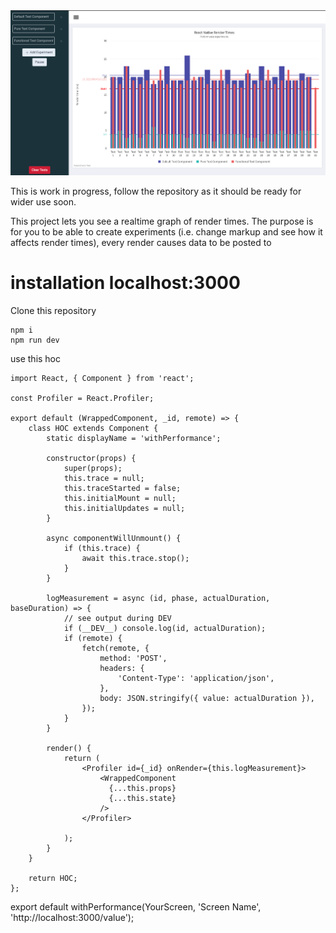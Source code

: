 <img src="./screenshot.png"/>

This is work in progress, follow the repository as it should be ready for wider use soon.


This project lets you see a realtime graph of render times. The purpose is for you to be able to create experiments (i.e. change markup and see how it affects render times), every render causes data to be posted to 


# installation localhost:3000
Clone this repository
```
npm i
npm run dev
```


use this hoc 

```
import React, { Component } from 'react';

const Profiler = React.Profiler;

export default (WrappedComponent, _id, remote) => {
    class HOC extends Component {
        static displayName = 'withPerformance';

        constructor(props) {
            super(props);
            this.trace = null;
            this.traceStarted = false;
            this.initialMount = null;
            this.initialUpdates = null;
        }

        async componentWillUnmount() {
            if (this.trace) {
                await this.trace.stop();
            }
        }

        logMeasurement = async (id, phase, actualDuration, baseDuration) => {
            // see output during DEV
            if (__DEV__) console.log(id, actualDuration);
            if (remote) {
                fetch(remote, {
                    method: 'POST',
                    headers: {
                        'Content-Type': 'application/json',
                    },
                    body: JSON.stringify({ value: actualDuration }),
                });
            }
        }

        render() {
            return (
                <Profiler id={_id} onRender={this.logMeasurement}>
                    <WrappedComponent
                      {...this.props}
                      {...this.state}
                    />
                </Profiler>

            );
        }
    }

    return HOC;
};

```

export default withPerformance(YourScreen, 'Screen Name', 'http://localhost:3000/value');

